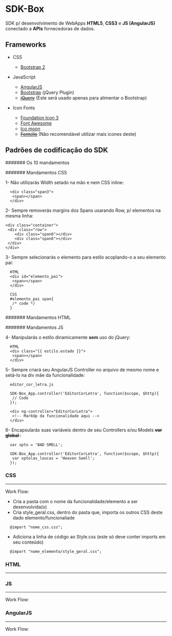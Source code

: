 SDK-Box
=====
SDK p/ desenvolvimento de WebApps __HTML5__, __CSS3__ e __JS (AngularJS)__ conectado a __APIs__ fornecedoras de dados.

## Frameworks

* CSS
  * [Bootstrap 2](http://getbootstrap.com/2.3.2/)

* JavaScript
  * [AngularJS](http://angularjs.org/)
  * [Bootstrap](http://getbootstrap.com/2.3.2/javascript.html) (jQuery Plugin)
  * <del>[jQuery](http://jquery.com/)</del> (Este será usado apenas para alimentar o Bootstrap)

* Icon Fonts
  * [Foundation Icon 3](http://zurb.com/playground/foundation-icon-fonts-3)
  * [Font Awesome](http://fontawesome.io/icons/)
  * [Ico moon](http://icomoon.io/)
  * <del>[Fontello](http://fontello.com/)</del> (Não recomendável utilizar mais icones deste)


## Padrões de codificação do SDK

####### Os 10 mandamentos

####### Mandamentos CSS

1- Não utilizarás Width setado na mão e nem CSS inline:

```
  <div class="span3">
   <span></span>
  </div>
```

2- Sempre removerás margins dos Spans usarando Row, p/ elementos na mesma linha:

```
<div class="container">
 <div class="row">
    <div class="span6"></div>
    <div class="span6"></div>
 </div>
</div>
```

3- Sempre selecionarás o elemento para estilo acoplando-o a seu elemento pai:

```
  HTML
  <div id="elemento_pai">
   <span></span>
  </div>
  
  CSS
  #elemento_pai span{
   /* code */
  }
```

####### Mandamentos HTML



####### Mandamentos JS

4- Manipularás o estilo dinamicamente __sem__ uso do jQuery:

```
  HTML
  <div class="{{ estilo.estado }}">
   <span></span>
  </div>
```

5- Sempre criará seu AngularJS Controller no arquivo de mesmo nome e setá-lo na div mãe da funcionalidade:

```
  editor_cor_letra.js
  
  SDK-Box_App.controller('EditorCorLetra', function($scope, $http){
   // Code
  });
  
  <div ng-controller="EditorCorLetra">
   <!-- MarkUp da funcionalidade aqui -->
  </div>
```

6- Encapsularás suas variáveis dentro de seu Controllers e/ou Models <del> __var global__ </del>:

```
  var xpto = 'BAD SMELL';
  
  SDK-Box_App.controller('EditorCorLetra', function($scope, $http){
   var xptolas_loucas = 'Heaven Semll';
  });
```

### CSS
--------
Work Flow:
* Cria a pasta com o nome da funcionalidade/elemento a ser desenvolvida(o)
* Cria style_geral.css, dentro do pasta que, importa os outros CSS deste dado elemento/funcionaliade

```
  @import "nome_css.css";
```

* Adiciona a linha de código ao Style.css (este só deve conter imports em seu conteúdo)

```
  @import "nome_elemento/style_geral.css";
```

### HTML
--------



### JS
--------
Work Flow:



### AngularJS
--------
Work Flow:



